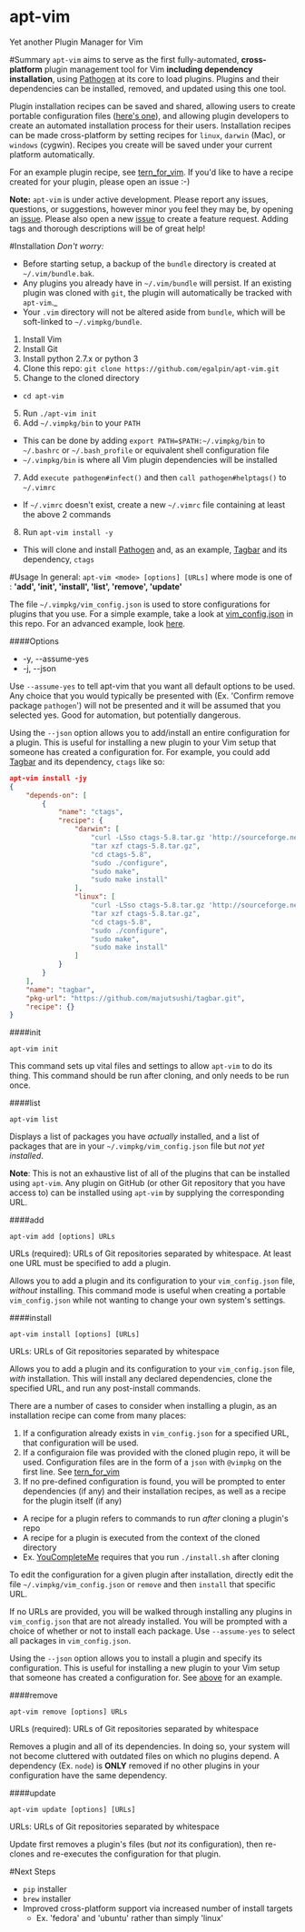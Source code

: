 # apt-vim
Yet another Plugin Manager for Vim

#Summary
`apt-vim` aims to serve as the first fully-automated, __cross-platform__ plugin management tool for Vim __including dependency installation__, using [Pathogen](https://github.com/tpope/vim-pathogen) at its core to load plugins. Plugins and their dependencies can be installed, removed, and updated using this one tool.

Plugin installation recipes can be saved and shared, allowing users to create portable configuration files ([here's one](https://github.com/egalpin/vim_settings/blob/master/vim_config.json)), and allowing plugin developers to create an automated installation process for their users. Installation recipes can be made cross-platform by setting recipes for `linux`, `darwin` (Mac), or `windows` (cygwin). Recipes you create will be saved under your current platform automatically.

For an example plugin recipe, see [tern_for_vim][tern_for_vim].  If you'd like to have a recipe created for your plugin, please open an issue :-)

__Note:__ `apt-vim` is under active development. Please report any issues, questions, or suggestions, however minor you feel they may be, by opening an [issue][issues]. Please also open a new [issue][issues] to create a feature request. Adding tags and thorough descriptions will be of great help!

#Installation
_Don't worry:_
 - Before starting setup, a backup of the `bundle` directory is created at `~/.vim/bundle.bak`.
 - Any plugins you already have in `~/.vim/bundle` will persist. If an existing plugin was cloned with `git`, the plugin will automatically be tracked with `apt-vim`._
 - Your `.vim` directory will not be altered aside from `bundle`, which will be soft-linked to `~/.vimpkg/bundle`.

1. Install Vim
2. Install Git
3. Install python 2.7.x or python 3
4. Clone this repo:  `git clone https://github.com/egalpin/apt-vim.git`
5. Change to the cloned directory
  - `cd apt-vim`
5. Run `./apt-vim init`
6. Add `~/.vimpkg/bin` to your `PATH`
  - This can be done by adding `export PATH=$PATH:~/.vimpkg/bin` to `~/.bashrc` or `~/.bash_profile` or equivalent shell configuration file
  - `~/.vimpkg/bin` is where all Vim plugin dependencies will be installed
7. Add `execute pathogen#infect()` and then `call pathogen#helptags()` to `~/.vimrc`
  - If `~/.vimrc` doesn't exist, create a new `~/.vimrc` file containing at least the above 2 commands
8. Run `apt-vim install -y`
  - This will clone and install [Pathogen](https://github.com/tpope/vim-pathogen) and, as an example, [Tagbar](https://github.com/majutsushi/tagbar) and its dependency, `ctags`


#Usage
In general:  `apt-vim <mode> [options] [URLs]` where mode is one of :  __'add', 'init', 'install', 'list', 'remove', 'update'__

The file `~/.vimpkg/vim_config.json` is used to store configurations for plugins that you use. For a simple example, take a look at [vim_config.json](vim_config.json) in this repo. For an advanced example, look  [here](https://github.com/egalpin/vim_settings/blob/master/vim_config.json).

####Options
  - -y, --assume-yes
  - -j, --json

Use `--assume-yes` to tell apt-vim that you want all default options to be used. Any choice that you would typically be presented with (Ex. 'Confirm remove package `pathogen`') will not be presented and it will be assumed that you selected yes. Good for automation, but potentially dangerous.

Using the `--json` option allows you to add/install an entire configuration for a plugin. This is useful for installing a new plugin to your Vim setup that someone has created a configuration for. For example, you could add [Tagbar](https://github.com/majutsushi/tagbar) and its dependency, `ctags` like so:


```json
apt-vim install -jy
{
    "depends-on": [
        {
            "name": "ctags",
            "recipe": {
                "darwin": [
                    "curl -LSso ctags-5.8.tar.gz 'http://sourceforge.net/projects/ctags/files/ctags/5.8/ctags-5.8.tar.gz/download?use_mirror=iweb'",
                    "tar xzf ctags-5.8.tar.gz",
                    "cd ctags-5.8",
                    "sudo ./configure",
                    "sudo make",
                    "sudo make install"
                ],
                "linux": [
                    "curl -LSso ctags-5.8.tar.gz 'http://sourceforge.net/projects/ctags/files/ctags/5.8/ctags-5.8.tar.gz/download?use_mirror=iweb'",
                    "tar xzf ctags-5.8.tar.gz",
                    "cd ctags-5.8",
                    "sudo ./configure",
                    "sudo make",
                    "sudo make install"
                ]
            }
        }
    ],
    "name": "tagbar",
    "pkg-url": "https://github.com/majutsushi/tagbar.git",
    "recipe": {}
}
```


####init

    apt-vim init

This command sets up vital files and settings to allow `apt-vim` to do its thing. This command should be run after cloning, and only needs to be run once.

####list

    apt-vim list

Displays a list of packages you have _actually_ installed, and a list of packages that are in your `~/.vimpkg/vim_config.json` file but _not yet installed_. 

__Note__: This is not an exhaustive list of all of the plugins that can be installed using `apt-vim`. Any plugin on GitHub (or other Git repository that you have access to) can be installed using `apt-vim` by supplying the corresponding URL.

####add

    apt-vim add [options] URLs

URLs (required):  URLs of Git repositories separated by whitespace. At least one URL must be specified to add a plugin.

Allows you to add a plugin and its configuration to your `vim_config.json` file, _without_ installing. This command mode is useful when creating a portable `vim_config.json` while not wanting to change your own system's settings. 

####install

    apt-vim install [options] [URLs]

URLs:  URLs of Git repositories separated by whitespace

Allows you to add a plugin and its configuration to your `vim_config.json` file, _with_ installation. This will install any declared dependencies, clone the specified URL, and run any post-install commands.

There are a number of cases to consider when installing a plugin, as an installation recipe can come from many places:

1. If a configuration already exists in `vim_config.json` for a specified URL, that configuration will be used.
2. If a configuraion file was provided with the cloned plugin repo, it will be used. Configuration files are in the form of a `json` with `@vimpkg` on the first line. See [tern_for_vim][tern_for_vim]
3. If no pre-defined configuration is found, you will be prompted to enter dependencies (if any) and their installation recipes, as well as a recipe for the plugin itself (if any)
  - A recipe for a plugin refers to commands to run _after_ cloning a plugin's repo
  - A recipe for a plugin is executed from the context of the cloned directory
  - Ex. [YouCompleteMe][YouCompleteMe] requires that you run `./install.sh` after cloning

To edit the configuration for a given plugin after installation, directly edit the file `~/.vimpkg/vim_config.json` or `remove` and then `install` that specific URL.

If no URLs are provided, you will be walked through installing any plugins in `vim_config.json` that are not already installed. You will be prompted with a choice of whether or not to install each package. Use `--assume-yes` to select all packages in `vim_config.json`.

Using the `--json` option allows you to install a plugin and specify its configuration. This is useful for installing a new plugin to your Vim setup that someone has created a configuration for. See [above](#options) for an example.

####remove

    apt-vim remove [options] URLs

URLs (required):  URLs of Git repositories separated by whitespace

Removes a plugin and all of its dependencies. In doing so, your system will not become cluttered with outdated files on which no plugins depend. A dependency (Ex. `node`) is __ONLY__ removed if no other plugins in your configuration have the same dependency.

####update

    apt-vim update [options] [URLs]

URLs:  URLs of Git repositories separated by whitespace

Update first removes a plugin's files (but _not_ its configuration), then re-clones and re-executes the configuration for that plugin.

#Next Steps
- `pip` installer
- `brew` installer
- Improved cross-platform support via increased number of install targets
    - Ex. 'fedora' and 'ubuntu' rather than simply 'linux'

[tern_for_vim]: https://github.com/marijnh/tern_for_vim/blob/master/vim_config.json
[YouCompleteMe]: https://github.com/Valloric/YouCompleteMe
[issues]: https://github.com/egalpin/apt-vim/issues
